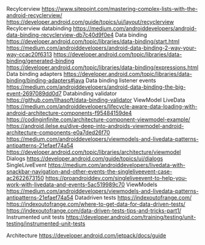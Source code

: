 Recylcerview 
    https://www.sitepoint.com/mastering-complex-lists-with-the-android-recyclerview/
    https://developer.android.com/guide/topics/ui/layout/recyclerview
Recylcerview databinding
    https://medium.com/androiddevelopers/android-data-binding-recyclerview-db7c40d9f0e4
Data binding
    https://developer.android.com/topic/libraries/data-binding/start.html
    https://medium.com/androiddevelopers/android-data-binding-2-way-your-way-ccac20f6313
    https://developer.android.com/topic/libraries/data-binding/generated-binding
    https://developer.android.com/topic/libraries/data-binding/expressions.html
Data binding adapters
    https://developer.android.com/topic/libraries/data-binding/binding-adapters#java
Data binding listener events
    https://medium.com/androiddevelopers/android-data-binding-the-big-event-2697089dd0d7
Databinding validator
    https://github.com/Ilhasoft/data-binding-validator 
ViewModel LiveData
    https://medium.com/androiddevelopers/lifecycle-aware-data-loading-with-android-architecture-components-f95484159de4
    https://codinginfinite.com/architecture-component-viewmodel-example/
    https://android.jlelse.eu/dive-deep-into-androids-viewmodel-android-architecture-components-e0a7ded26f70
    https://medium.com/androiddevelopers/viewmodels-and-livedata-patterns-antipatterns-21efaef74a54
    https://developer.android.com/topic/libraries/architecture/viewmodel
Dialogs
    https://developer.android.com/guide/topics/ui/dialogs
SingleLiveEvent
    https://medium.com/androiddevelopers/livedata-with-snackbar-navigation-and-other-events-the-singleliveevent-case-ac2622673150
    https://proandroiddev.com/singleliveevent-to-help-you-work-with-livedata-and-events-5ac519989c70
ViewModels
    https://medium.com/androiddevelopers/viewmodels-and-livedata-patterns-antipatterns-21efaef74a54
Datadriven tests
    https://indexoutofrange.com/
    https://indexoutofrange.com/where-to-get-data-for-data-driven-tests/
    https://indexoutofrange.com/data-driven-tests-tips-and-tricks-part1/
Instrumented unit tests
    https://developer.android.com/training/testing/unit-testing/instrumented-unit-tests
    
Architecture
    https://developer.android.com/jetpack/docs/guide

